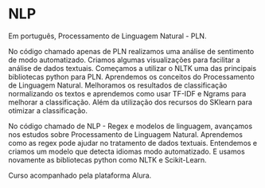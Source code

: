 # NLP

Em português, Processamento de Linguagem Natural - PLN.

No código chamado apenas de PLN realizamos uma análise de sentimento de modo automatizado. Criamos algumas visualizações para facilitar a análise de dados textuais.
Começamos a utilizar o NLTK uma das principais bibliotecas python para PLN. Aprendemos os conceitos do Processamento de Linguagem Natural.
Melhoramos os resultados de classificação normalizando os textos e aprendemos como usar TF-IDF e Ngrams para melhorar a classificação.
Além da utilização dos recursos do SKlearn para otimizar a classificação.

No código chamado de NLP - Regex e modelos de linguagem, avançamos nos estudos sobre Processamento de Linguagem Natural. Aprendemos como as regex pode ajudar no tratamento de dados textuais. Entendemos e criamos um modelo que detecta idiomas modo automatizado. E usamos novamente as bibliotecas python como NLTK e Scikit-Learn.


Curso acompanhado pela plataforma Alura.
